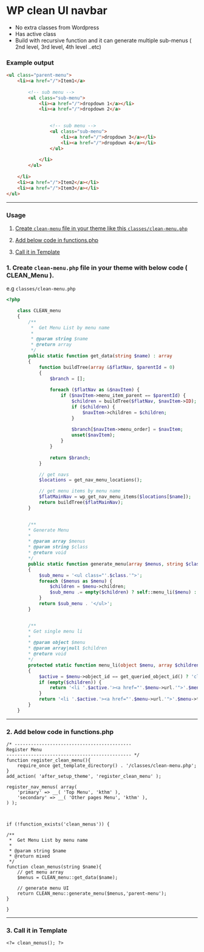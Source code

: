 # WP clean UI navbar

- No extra classes from Wordpress
- Has active class
- Build with recursive function and it can generate multiple sub-menus ( 2nd level, 3rd level, 4th level ..etc)

### Example output

```html
<ul class="parent-menu">
    <li><a href="/">Item1</a>
    
        <!-- sub menu -->
        <ul class="sub-menu">
            <li><a href="/">dropdown 1</a></li>
            <li><a href="/">dropdown 2</a>
            

                <!-- sub menu -->
                <ul class="sub-menu">
                    <li><a href="/">dropdown 3</a></li>
                    <li><a href="/">dropdown 4</a></li>
                </ul>
                
            </li>
        </ul>
        
    </li>
    <li><a href="/">Item2</a></li>
    <li><a href="/">Item3</a></li>
</ul>
```



-------------------------------------
### Usage 

1. [Create `clean-menu` file in your theme like this `classes/clean-menu.php`](#createfile)

2. [Add below code in functions.php](#functions)

3. [Call it in Template](#callit)


### 1. Create `clean-menu.php` file in your theme with below code ( CLEAN_Menu ).

e.g `classes/clean-menu.php` <a name="createfile"></a>

```php
<?php

    class CLEAN_menu
    {
        /**
         *  Get Menu List by menu name
         *
         * @param string $name
         * @return array
         */
        public static function get_data(string $name) : array
        {
            function buildTree(array &$flatNav, $parentId = 0)
            {
                $branch = [];
        
                foreach ($flatNav as &$navItem) {
                    if ($navItem->menu_item_parent == $parentId) {
                        $children = buildTree($flatNav, $navItem->ID);
                        if ($children) {
                            $navItem->children = $children;
                        }
        
                        $branch[$navItem->menu_order] = $navItem;
                        unset($navItem);
                    }
                }
        
                return $branch;
            }

            // get navs
            $locations = get_nav_menu_locations();

            // get menu items by menu name
            $flatMainNav = wp_get_nav_menu_items($locations[$name]);
            return buildTree($flatMainNav);
        }


        /**
        * Generate Menu
        *
        * @param array $menus
        * @param string $class
        * @return void
        */
        public static function generate_menu(array $menus, string $class) : string
        {
            $sub_menu = '<ul class="'.$class.'">';
            foreach ($menus as $menu) {
                $children = $menu->children;
                $sub_menu .= empty($children) ? self::menu_li($menu) : self::menu_li($menu, $children);
            }
            return $sub_menu . '</ul>';
        }


        /**
		* Get single menu li
		*
		* @param object $menu
		* @param array|null $children
		* @return void
		*/
        protected static function menu_li(object $menu, array $children = null) : string
        {
            $active = $menu->object_id == get_queried_object_id() ? 'class="active"' : '';
            if (empty($children)) {
                return '<li '.$active.'><a href="'.$menu->url.'">'.$menu->title.'</a></li>';
            }
            return '<li '.$active.'><a href="'.$menu->url.'">'.$menu->title.'</a>'. self::generate_menu($children, 'sub-menu') .'</li>';
        }
    }

```
--------------


### 2. Add below code in functions.php <a name="functions"></a>

```
/* -------------------------------------------
Register Menu
---------------------------------------------- */
function register_clean_menu(){
	require_once get_template_directory() . '/classes/clean-menu.php';
}
add_action( 'after_setup_theme', 'register_clean_menu' );

register_nav_menus( array(
    'primary' => __( 'Top Menu', 'kthm' ),
    'secondary' => __( 'Other pages Menu', 'kthm' ),
) );



if (!function_exists('clean_menus')) {

/**
 *  Get Menu List by menu name
 *
 * @param string $name
 * @return mixed
 */
function clean_menus(string $name){
    // get menu array
    $menus = CLEAN_menu::get_data($name);

    // generate menu UI
    return CLEAN_menu::generate_menu($menus,'parent-menu');
}

}

```

--------------


### 3. Call it in Template <a name="callit"></a>
```
<?= clean_menus(); ?>
```
